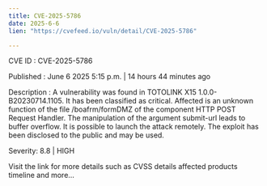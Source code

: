 ```yaml
---
title: CVE-2025-5786
date: 2025-6-6
lien: "https://cvefeed.io/vuln/detail/CVE-2025-5786"

---
```


CVE ID : CVE-2025-5786

Published :  June 6
2025
5:15 p.m. | 14 hours
44 minutes ago

Description : A vulnerability was found in TOTOLINK X15 1.0.0-B20230714.1105. It has been classified as critical. Affected is an unknown function of the file /boafrm/formDMZ of the component HTTP POST Request Handler. The manipulation of the argument submit-url leads to buffer overflow. It is possible to launch the attack remotely. The exploit has been disclosed to the public and may be used.

Severity: 8.8 | HIGH

Visit the link for more details
such as CVSS details
affected products
timeline
and more...

